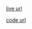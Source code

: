 [live url](https://batch-2-assignment-1-real-estate-kayes360.vercel.app/)

[code url](https://github.com/kayes360/-batch-2-assignment-1-real-estate-kayes360)
